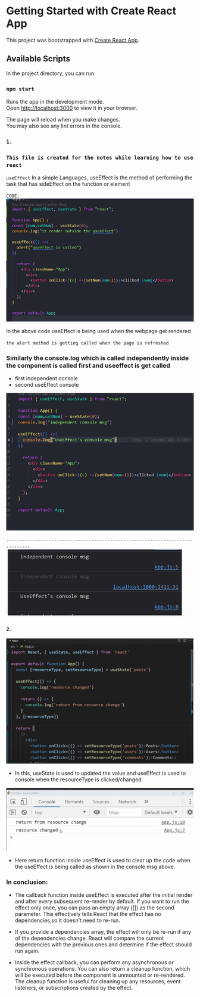 # Getting Started with Create React App

This project was bootstrapped with [Create React App](https://github.com/facebook/create-react-app).

## Available Scripts

In the project directory, you can run:

### `npm start`

Runs the app in the development mode.\
Open [http://localhost:3000](http://localhost:3000) to view it in your browser.

The page will reload when you make changes.\
You may also see any lint errors in the console.

### `1.`
  ### `This file is created for the notes while learning how to use react`
  `useEffect`
   In a simple Languages, useEffect is the method of performing the task that has sideEffect on the function or element
   

  `CODE: `
  ![useEffect](./src/image/useeffect.jpg)

  In the above code useEffect is being used when the webpage get rendered

`the alert method is getting called when the page is refreshed`
### Similarly the console.log which is called independently inside the component is called first and useeffect is get called
* first independent console 
* second useEffect console 


![appcpde](./src/image/app-cpde.jpg)

`-------------------------------------------------------------------------------`
![console-msg](./src/image/console-msg.jpg)

### `2.`

![returning_from_useEffect](./src/image/return_from_useEffect.jpg)

* In this, useState is used to updated the value and useEffect is used to console when the resourceType is clicked/changed


![returning_from_useEffect](./src/image/console-return-from-useEffect.jpg)

*  Here return function inside useEffect is used to clear up the code when the useEffect is being called as shown in the console msg above.
### In conclusion:
* The callback function inside useEffect is executed after the initial render and after every subsequent re-render by default. If you want to run the effect only once, you can pass an empty array ([]) as the second parameter. This effectively tells React that the effect has no dependencies,so it doesn't need to re-run.

* If you provide a dependencies array, the effect will only be re-run if any of the dependencies change. React will compare the current dependencies with the previous ones and determine if the effect should run again.

* Inside the effect callback, you can perform any asynchronous or synchronous operations. You can also return a cleanup function, which will be executed before the component is unmounted or re-rendered. The cleanup function is useful for cleaning up any resources, event listeners, or subscriptions created by the effect.